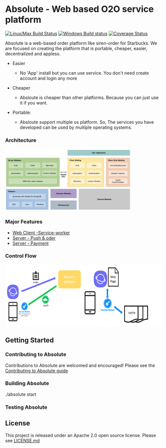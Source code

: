 # Absolute - Web based O2O service platform
[![Linux/Max Build Status](https://travis-ci.org/lunchclass/absolute.svg?branch=master)](https://travis-ci.org/lunchclass/absolute/branches)
[![Windows Build status](https://ci.appveyor.com/api/projects/status/099u4iekeny4lpsa/branch/master?svg=true)](https://ci.appveyor.com/project/romandev/absolute/branch/master)
[![Coverage Status](https://coveralls.io/repos/github/romandev/absolute/badge.svg?branch=master)](https://coveralls.io/github/romandev/absolute?branch=master)

Absolute is a web-based order platform like siren-order for Starbucks.
We are focused on creating the platform that is portable, cheaper, easier,
decentralized and appless.

- Easier
  - No 'App' install but you can use service. You don't need create account and login any more

- Cheaper
  - Absloute is cheaper than other platforms. Because you can just use it if you want.

- Portable:
  - Absloute support multiple os platform. So, The services you have developed can be used by multiple operating systems.

### Architecture
<img src="./contribution/image/architecture.png" alt="Absolute Flow" height="200" >

### Major Features
- [Web Client -Service-worker](./client/service-worker.md)
- [Server - Push & oder](./server/server.md) 
- [Server - Payment](./payment.md)

### Control Flow
<img src="./contribution/image/flow.png" alt="Absolute Flow" height="200" >

## Getting Started

### Contributing to Absolute
Contributions to Absolute are welcomed and encouraged! Please see the
[Contributing to Absolute guide](./contribution/contribution.md)

### Building Absolute
./absolute start

### Testing Absolute

## License

This project is released under an Apache 2.0 open source license. Please see [LICENSE.md](https://github.com/lunchclass/absolute/blob/master/LICENSE.md)
